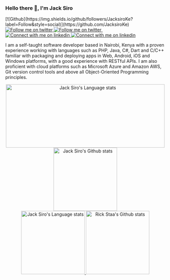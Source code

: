 ### Hello there 👋, I'm Jack Siro
<div>
    [![Github](https://img.shields.io/github/followers/JacksiroKe?label=Follow&style=social)](https://github.com/JacksiroKe)
    &nbsp;
    <!-- Social button 2 -->
    <!-- Light Mode -->
    <a href="https://twitter.com/intent/follow?screen_name=JacksiroKe#gh-light-mode-only">
        <img src="https://img.shields.io/twitter/follow/JacksiroKe?style=for-the-badge&logo=twitter&labelColor=000&color=3572A5#gh-light-mode-only"
            alt="Follow me on twitter">
    </a>
    <!-- Dark Mode -->
    <a href="https://twitter.com/intent/follow?screen_name=JacksiroKe#gh-dark-mode-only">
        <img src="https://img.shields.io/twitter/follow/JacksiroKe?style=for-the-badge&logo=twitter&labelColor=000&color=FFF#gh-dark-mode-only"
            alt="Follow me on twitter">
    </a>
    &nbsp;
    <!-- Social button 4 -->
    <!-- Light Mode -->
    <a href="https://www.linkedin.com/in/JacksiroKe#gh-light-mode-only">
        <img src="https://img.shields.io/badge/LinkedIn-3572A5?style=for-the-badge&logo=linkedin&logoColor=white#gh-light-mode-only"
            alt="Connect with me on linkedin">
    </a>
    <!-- Dark Mode -->
    <a href="https://www.linkedin.com/in/JacksiroKe#gh-dark-mode-only">
        <img src="https://img.shields.io/badge/LinkedIn-ffffff?style=for-the-badge&logo=linkedin&logoColor=0690FA#gh-dark-mode-only"
            alt="Connect with me on linkedin">
    </a>
</div>

I am a self-taught software developer based in Nairobi, Kenya with a proven experience working with languages such as
PHP, Java, C#, Dart and C/C++ familiar with packaging and deploying apps in Web, Android, iOS and Windows platforms,
with a good experience with RESTful APIs. I am also proficient with cloud platforms such as Microsoft Azure and Amazon
AWS, Git version control tools and above all Object-Oriented Programming principles.

<!-- Light Mode -->
<div align="center">
    <a href="https://github.com/JacksiroKe/github-readme-stats#gh-light-mode-only">
        <img height=200 width=500
            src="https://github-readme-stats-git-master-rstaa-rickstaa.vercel.app/api/top-langs/?username=JacksiroKe&layout=compact&langs_count=10&hide_border=1&role=OWNER,COLLABORATOR#gh-light-mode-only"
            alt="Jack Siro's Language stats" />
    </a>
    <a href="https://github.com/JacksiroKe/github-readme-stats#gh-light-mode-only">
        <img height=200
            src="https://github-readme-stats-git-master-rstaa-rickstaa.vercel.app/api?username=JacksiroKe&show_icons=true&count_private=true&line_height=28&hide_border=1&include_all_commits=true&card_width=450&role=OWNER,COLLABORATOR&exclude_repo=github-readme-stats#gh-light-mode-only"
            alt="Jack Siro's Github stats" />
    </a>
</div>

<!-- Dark Mode -->
<div align="center">
    <a href="https://github.com/JacksiroKe/github-readme-stats#gh-dark-mode-only">
        <img height=200
            src="https://github-readme-stats-git-master-rstaa-rickstaa.vercel.app/api/top-langs/?username=JacksiroKe&layout=compact&langs_count=10&hide_border=1&role=OWNER,COLLABORATOR&theme=dark&bg_color=000000#gh-dark-mode-only"
            alt="Jack Siro's Language stats" />
    </a>
    <a href="https://github.com/JacksiroKe/github-readme-stats#gh-dark-mode-only">
        <img height=200
            src="https://github-readme-stats-git-master-rstaa-rickstaa.vercel.app/api?username=JacksiroKe&show_icons=true&count_private=true&line_height=28&hide_border=1&include_all_commits=true&card_width=450&role=OWNER,COLLABORATOR&exclude_repo=github-readme-stats&theme=dark&bg_color=000000#gh-dark-mode-only"
            alt="Rick Staa's Github stats" />
    </a>
</div>

<br />

